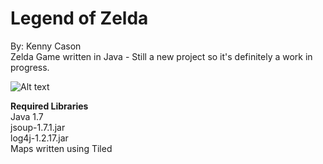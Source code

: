 Legend of Zelda
=============
By: Kenny Cason<br/>
Zelda Game written in Java - Still a new project so it's definitely a work in progress.<br/>

![Alt text](http://ken-soft.com/images/zelda/zelda2.png "Zelda Screenshot")

**Required Libraries**<br/>
Java 1.7<br/>
jsoup-1.7.1.jar<br/>
log4j-1.2.17.jar<br/>
Maps written using Tiled<br/>
